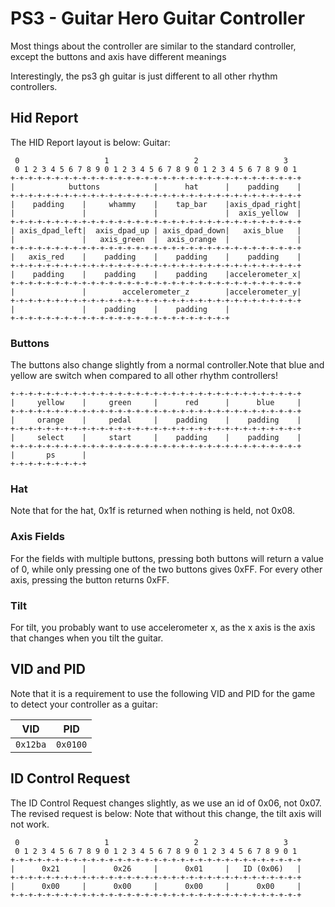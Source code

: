 # PS3 - Guitar Hero Guitar Controller
Most things about the controller are similar to the standard controller, except the buttons and axis have different meanings

Interestingly, the ps3 gh guitar is just different to all other rhythm controllers.

## Hid Report
The HID Report layout is below:
Guitar:

```
 0                   1                   2                   3
 0 1 2 3 4 5 6 7 8 9 0 1 2 3 4 5 6 7 8 9 0 1 2 3 4 5 6 7 8 9 0 1
+-+-+-+-+-+-+-+-+-+-+-+-+-+-+-+-+-+-+-+-+-+-+-+-+-+-+-+-+-+-+-+-+
|            buttons            |      hat      |    padding    |
+-+-+-+-+-+-+-+-+-+-+-+-+-+-+-+-+-+-+-+-+-+-+-+-+-+-+-+-+-+-+-+-+
|    padding    |     whammy    |    tap_bar    |axis_dpad_right|
|               |               |               |  axis_yellow  |
+-+-+-+-+-+-+-+-+-+-+-+-+-+-+-+-+-+-+-+-+-+-+-+-+-+-+-+-+-+-+-+-+
| axis_dpad_left|  axis_dpad_up | axis_dpad_down|   axis_blue   |
|               |   axis_green  |  axis_orange  |               |
+-+-+-+-+-+-+-+-+-+-+-+-+-+-+-+-+-+-+-+-+-+-+-+-+-+-+-+-+-+-+-+-+
|   axis_red    |    padding    |    padding    |    padding    |
+-+-+-+-+-+-+-+-+-+-+-+-+-+-+-+-+-+-+-+-+-+-+-+-+-+-+-+-+-+-+-+-+
|    padding    |    padding    |    padding    |accelerometer_x|
+-+-+-+-+-+-+-+-+-+-+-+-+-+-+-+-+-+-+-+-+-+-+-+-+-+-+-+-+-+-+-+-+
|               |        accelerometer_z        |accelerometer_y|
+-+-+-+-+-+-+-+-+-+-+-+-+-+-+-+-+-+-+-+-+-+-+-+-+-+-+-+-+-+-+-+-+
|               |    padding    |    padding    |
+-+-+-+-+-+-+-+-+-+-+-+-+-+-+-+-+-+-+-+-+-+-+-+-+
```

### Buttons
The buttons also change slightly from a normal controller.Note that blue and yellow are switch when compared to all other rhythm controllers!

```
+-+-+-+-+-+-+-+-+-+-+-+-+-+-+-+-+-+-+-+-+-+-+-+-+-+-+-+-+-+-+-+-+
|     yellow    |     green     |      red      |      blue     |
+-+-+-+-+-+-+-+-+-+-+-+-+-+-+-+-+-+-+-+-+-+-+-+-+-+-+-+-+-+-+-+-+
|     orange    |     pedal     |    padding    |    padding    |
+-+-+-+-+-+-+-+-+-+-+-+-+-+-+-+-+-+-+-+-+-+-+-+-+-+-+-+-+-+-+-+-+
|     select    |     start     |    padding    |    padding    |
+-+-+-+-+-+-+-+-+-+-+-+-+-+-+-+-+-+-+-+-+-+-+-+-+-+-+-+-+-+-+-+-+
|       ps      |
+-+-+-+-+-+-+-+-+
```
### Hat
Note that for the hat, 0x1f is returned when nothing is held, not 0x08.

### Axis Fields
For the fields with multiple buttons, pressing both buttons will return a value of 0, while only pressing one of the two buttons gives 0xFF. For every other axis, pressing the button returns 0xFF.

### Tilt
For tilt, you probably want to use accelerometer x, as the x axis is the axis that changes when you tilt the guitar.

## VID and PID
Note that it is a requirement to use the following VID and PID for the game to detect your controller as a guitar:

| VID      | PID      |
| -------- | -------- |
| `0x12ba` | `0x0100` |

## ID Control Request
The ID Control Request changes slightly, as we use an id of 0x06, not 0x07. The revised request is below: Note that without this change, the tilt axis will not work.
```
 0                   1                   2                   3  
 0 1 2 3 4 5 6 7 8 9 0 1 2 3 4 5 6 7 8 9 0 1 2 3 4 5 6 7 8 9 0 1
+-+-+-+-+-+-+-+-+-+-+-+-+-+-+-+-+-+-+-+-+-+-+-+-+-+-+-+-+-+-+-+-+
|      0x21     |      0x26     |      0x01     |   ID (0x06)   |
+-+-+-+-+-+-+-+-+-+-+-+-+-+-+-+-+-+-+-+-+-+-+-+-+-+-+-+-+-+-+-+-+
|      0x00     |      0x00     |      0x00     |      0x00     |
+-+-+-+-+-+-+-+-+-+-+-+-+-+-+-+-+-+-+-+-+-+-+-+-+-+-+-+-+-+-+-+-+
```
